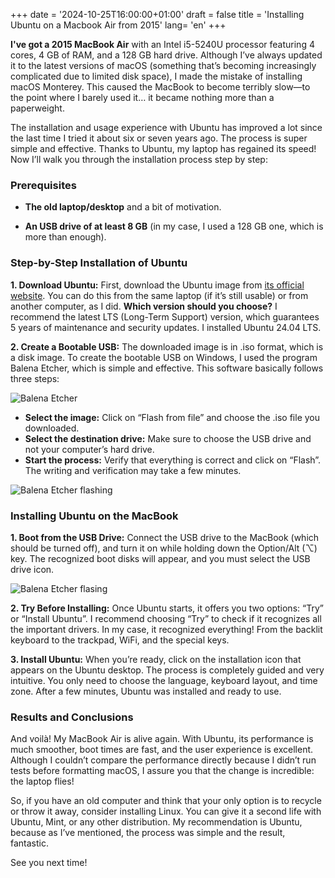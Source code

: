 +++
date = '2024-10-25T16:00:00+01:00'
draft = false
title = 'Installing Ubuntu on a Macbook Air from 2015'
lang=  'en'
+++

**I've got a 2015 MacBook Air** with an Intel i5-5240U processor featuring 4 cores, 4 GB of RAM, and a 128 GB hard drive. Although I’ve always updated it to the latest versions of macOS (something that’s becoming increasingly complicated due to limited disk space), I made the mistake of installing macOS Monterey. This caused the MacBook to become terribly slow—to the point where I barely used it… it became nothing more than a paperweight.

The installation and usage experience with Ubuntu has improved a lot since the last time I tried it about six or seven years ago. The process is super simple and effective. Thanks to Ubuntu, my laptop has regained its speed! Now I’ll walk you through the installation process step by step:

### Prerequisites
- **The old laptop/desktop** and a bit of motivation.

- **An USB drive of at least 8 GB** (in my case, I used a 128 GB one, which is more than enough).

### Step-by-Step Installation of Ubuntu

**1. Download Ubuntu:** First, download the Ubuntu image from [its official website](https://ubuntu.com/download/desktop). You can do this from the same laptop (if it’s still usable) or from another computer, as I did.
**Which version should you choose?** I recommend the latest LTS (Long-Term Support) version, which guarantees 5 years of maintenance and security updates. I installed Ubuntu 24.04 LTS.

**2. Create a Bootable USB:** The downloaded image is in .iso format, which is a disk image. To create the bootable USB on Windows, I used the program Balena Etcher, which is simple and effective. This software basically follows three steps:

![Balena Etcher](/images/balenaetcher.webp)

- **Select the image:** Click on “Flash from file” and choose the .iso file you downloaded.
- **Select the destination drive:** Make sure to choose the USB drive and not your computer’s hard drive.
- **Start the process:** Verify that everything is correct and click on “Flash”. The writing and verification may take a few minutes.

![Balena Etcher flashing](/images/balenaetcherflashing-c.webp)

### Installing Ubuntu on the MacBook

**1. Boot from the USB Drive:** Connect the USB drive to the MacBook (which should be turned off), and turn it on while holding down the Option/Alt (⌥) key. The recognized boot disks will appear, and you must select the USB drive icon.

![Balena Etcher flasing](/images/startmacsystem-c.webp)

**2. Try Before Installing:** Once Ubuntu starts, it offers you two options: “Try” or “Install Ubuntu”. I recommend choosing “Try” to check if it recognizes all the important drivers. In my case, it recognized everything! From the backlit keyboard to the trackpad, WiFi, and the special keys.

**3. Install Ubuntu:** When you’re ready, click on the installation icon that appears on the Ubuntu desktop. The process is completely guided and very intuitive. You only need to choose the language, keyboard layout, and time zone. After a few minutes, Ubuntu was installed and ready to use.

### Results and Conclusions
And voilà! My MacBook Air is alive again. With Ubuntu, its performance is much smoother, boot times are fast, and the user experience is excellent. Although I couldn’t compare the performance directly because I didn’t run tests before formatting macOS, I assure you that the change is incredible: the laptop flies!

So, if you have an old computer and think that your only option is to recycle or throw it away, consider installing Linux. You can give it a second life with Ubuntu, Mint, or any other distribution. My recommendation is Ubuntu, because as I’ve mentioned, the process was simple and the result, fantastic.

See you next time!